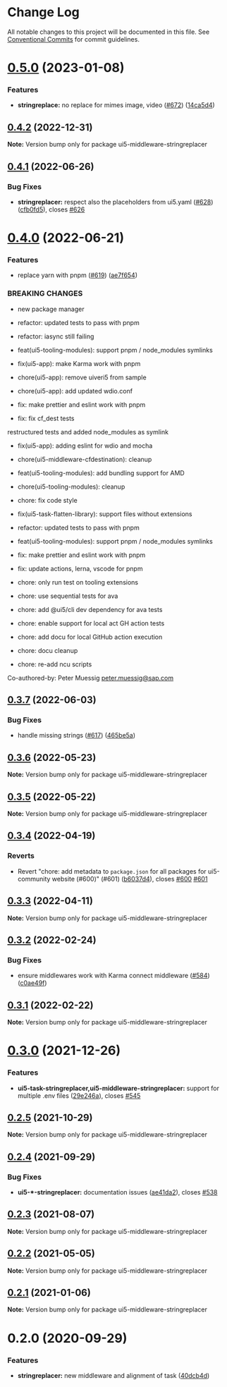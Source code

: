 # Change Log

All notable changes to this project will be documented in this file.
See [Conventional Commits](https://conventionalcommits.org) for commit guidelines.

# [0.5.0](https://github.com/ui5-community/ui5-ecosystem-showcase/compare/ui5-middleware-stringreplacer@0.4.2...ui5-middleware-stringreplacer@0.5.0) (2023-01-08)

### Features

- **stringreplace:** no replace for mimes image, video ([#672](https://github.com/ui5-community/ui5-ecosystem-showcase/issues/672)) ([14ca5d4](https://github.com/ui5-community/ui5-ecosystem-showcase/commit/14ca5d4a5c9bc6625275373eb03bea8678e39f0f))

## [0.4.2](https://github.com/ui5-community/ui5-ecosystem-showcase/compare/ui5-middleware-stringreplacer@0.4.1...ui5-middleware-stringreplacer@0.4.2) (2022-12-31)

**Note:** Version bump only for package ui5-middleware-stringreplacer

## [0.4.1](https://github.com/ui5-community/ui5-ecosystem-showcase/compare/ui5-middleware-stringreplacer@0.4.0...ui5-middleware-stringreplacer@0.4.1) (2022-06-26)

### Bug Fixes

- **stringreplacer:** respect also the placeholders from ui5.yaml ([#628](https://github.com/ui5-community/ui5-ecosystem-showcase/issues/628)) ([cfb0fd5](https://github.com/ui5-community/ui5-ecosystem-showcase/commit/cfb0fd5c6921c461057a8cf4a65c67f606a1742b)), closes [#626](https://github.com/ui5-community/ui5-ecosystem-showcase/issues/626)

# [0.4.0](https://github.com/ui5-community/ui5-ecosystem-showcase/compare/ui5-middleware-stringreplacer@0.3.7...ui5-middleware-stringreplacer@0.4.0) (2022-06-21)

### Features

- replace yarn with pnpm ([#619](https://github.com/ui5-community/ui5-ecosystem-showcase/issues/619)) ([ae7f654](https://github.com/ui5-community/ui5-ecosystem-showcase/commit/ae7f6544f010d4b97c8a4db28ea89d01389b5fb5))

### BREAKING CHANGES

- new package manager

- refactor: updated tests to pass with pnpm

- refactor: iasync still failing

- feat(ui5-tooling-modules): support pnpm / node_modules symlinks

- fix(ui5-app): make Karma work with pnpm

- chore(ui5-app): remove uiveri5 from sample

- chore(ui5-app): add updated wdio.conf

- fix: make prettier and eslint work with pnpm

- fix: fix cf_dest tests

restructured tests and added node_modules as symlink

- fix(ui5-app): adding eslint for wdio and mocha

- chore(ui5-middleware-cfdestination): cleanup

- feat(ui5-tooling-modules): add bundling support for AMD

- chore(ui5-tooling-modules): cleanup

- chore: fix code style

- fix(ui5-task-flatten-library): support files without extensions

- refactor: updated tests to pass with pnpm

- feat(ui5-tooling-modules): support pnpm / node_modules symlinks

- fix: make prettier and eslint work with pnpm

- fix: update actions, lerna, vscode for pnpm

- chore: only run test on tooling extensions

- chore: use sequential tests for ava

- chore: add @ui5/cli dev dependency for ava tests

- chore: enable support for local act GH action tests

- chore: add docu for local GitHub action execution

- chore: docu cleanup

- chore: re-add ncu scripts

Co-authored-by: Peter Muessig <peter.muessig@sap.com>

## [0.3.7](https://github.com/ui5-community/ui5-ecosystem-showcase/compare/ui5-middleware-stringreplacer@0.3.6...ui5-middleware-stringreplacer@0.3.7) (2022-06-03)

### Bug Fixes

- handle missing strings ([#617](https://github.com/ui5-community/ui5-ecosystem-showcase/issues/617)) ([465be5a](https://github.com/ui5-community/ui5-ecosystem-showcase/commit/465be5a3185b8509f812e058e73591a7c5488fe1))

## [0.3.6](https://github.com/ui5-community/ui5-ecosystem-showcase/compare/ui5-middleware-stringreplacer@0.3.5...ui5-middleware-stringreplacer@0.3.6) (2022-05-23)

**Note:** Version bump only for package ui5-middleware-stringreplacer

## [0.3.5](https://github.com/ui5-community/ui5-ecosystem-showcase/compare/ui5-middleware-stringreplacer@0.3.4...ui5-middleware-stringreplacer@0.3.5) (2022-05-22)

**Note:** Version bump only for package ui5-middleware-stringreplacer

## [0.3.4](https://github.com/ui5-community/ui5-ecosystem-showcase/compare/ui5-middleware-stringreplacer@0.3.3...ui5-middleware-stringreplacer@0.3.4) (2022-04-19)

### Reverts

- Revert "chore: add metadata to `package.json` for all packages for ui5-community website (#600)" (#601) ([b6037d4](https://github.com/ui5-community/ui5-ecosystem-showcase/commit/b6037d4d397275ad2d83e7f18415c45a878c76bf)), closes [#600](https://github.com/ui5-community/ui5-ecosystem-showcase/issues/600) [#601](https://github.com/ui5-community/ui5-ecosystem-showcase/issues/601)

## [0.3.3](https://github.com/ui5-community/ui5-ecosystem-showcase/compare/ui5-middleware-stringreplacer@0.3.2...ui5-middleware-stringreplacer@0.3.3) (2022-04-11)

**Note:** Version bump only for package ui5-middleware-stringreplacer

## [0.3.2](https://github.com/ui5-community/ui5-ecosystem-showcase/compare/ui5-middleware-stringreplacer@0.3.1...ui5-middleware-stringreplacer@0.3.2) (2022-02-24)

### Bug Fixes

- ensure middlewares work with Karma connect middleware ([#584](https://github.com/ui5-community/ui5-ecosystem-showcase/issues/584)) ([c0ae49f](https://github.com/ui5-community/ui5-ecosystem-showcase/commit/c0ae49fbcf49c6f667c86bfca291beefe6b74f27))

## [0.3.1](https://github.com/ui5-community/ui5-ecosystem-showcase/compare/ui5-middleware-stringreplacer@0.3.0...ui5-middleware-stringreplacer@0.3.1) (2022-02-22)

**Note:** Version bump only for package ui5-middleware-stringreplacer

# [0.3.0](https://github.com/ui5-community/ui5-ecosystem-showcase/compare/ui5-middleware-stringreplacer@0.2.5...ui5-middleware-stringreplacer@0.3.0) (2021-12-26)

### Features

- **ui5-task-stringreplacer,ui5-middleware-stringreplacer:** support for multiple .env files ([29e246a](https://github.com/ui5-community/ui5-ecosystem-showcase/commit/29e246abba7b82f0f42a6f16316e5029de638d26)), closes [#545](https://github.com/ui5-community/ui5-ecosystem-showcase/issues/545)

## [0.2.5](https://github.com/ui5-community/ui5-ecosystem-showcase/compare/ui5-middleware-stringreplacer@0.2.4...ui5-middleware-stringreplacer@0.2.5) (2021-10-29)

**Note:** Version bump only for package ui5-middleware-stringreplacer

## [0.2.4](https://github.com/ui5-community/ui5-ecosystem-showcase/compare/ui5-middleware-stringreplacer@0.2.3...ui5-middleware-stringreplacer@0.2.4) (2021-09-29)

### Bug Fixes

- **ui5-\*-stringreplacer:** documentation issues ([ae41da2](https://github.com/ui5-community/ui5-ecosystem-showcase/commit/ae41da2247f15726634ca0f0bd7c784deb63a99d)), closes [#538](https://github.com/ui5-community/ui5-ecosystem-showcase/issues/538)

## [0.2.3](https://github.com/ui5-community/ui5-ecosystem-showcase/compare/ui5-middleware-stringreplacer@0.2.2...ui5-middleware-stringreplacer@0.2.3) (2021-08-07)

**Note:** Version bump only for package ui5-middleware-stringreplacer

## [0.2.2](https://github.com/ui5-community/ui5-ecosystem-showcase/compare/ui5-middleware-stringreplacer@0.2.1...ui5-middleware-stringreplacer@0.2.2) (2021-05-05)

**Note:** Version bump only for package ui5-middleware-stringreplacer

## [0.2.1](https://github.com/petermuessig/ui5-ecosystem-showcase/compare/ui5-middleware-stringreplacer@0.2.0...ui5-middleware-stringreplacer@0.2.1) (2021-01-06)

**Note:** Version bump only for package ui5-middleware-stringreplacer

# 0.2.0 (2020-09-29)

### Features

- **stringreplacer:** new middleware and alignment of task ([40dcb4d](https://github.com/petermuessig/ui5-ecosystem-showcase/commit/40dcb4d4442b0262699a779a13b565d8bba07a87))
